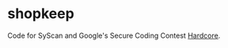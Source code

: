 shopkeep
========

Code for SyScan and Google's Secure Coding Contest [Hardcore](http://www.syscan.org/index.php/sg/securecoding). 
